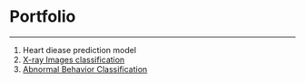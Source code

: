 # Portfolio
***
1. Heart diease prediction model
2. [X-ray Images classification](https://github.com/yeol0129/xray_ResNet50_Pneumonia/blob/main/pf.md)
3. [Abnormal Behavior Classification](https://github.com/yeol0129/AbnormalBehavior-Classification/blob/master/pf/pf.md)
